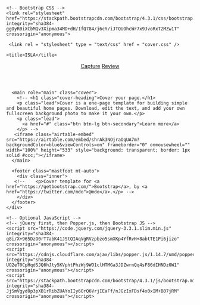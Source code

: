 <html lang="en">
  <head>
    <!-- Required meta tags -->
    <meta charset="utf-8">
    <meta name="viewport" content="width=device-width, initial-scale=1, shrink-to-fit=no">

    <!-- Bootstrap CSS -->
    <link rel="stylesheet" href="https://stackpath.bootstrapcdn.com/bootstrap/4.3.1/css/bootstrap.min.css" integrity="sha384-ggOyR0iXCbMQv3Xipma34MD+dH/1fQ784/j6cY/iJTQUOhcWr7x9JvoRxT2MZw1T" crossorigin="anonymous">

     <link rel = "stylesheet" type = "text/css" href = "cover.css" />

    <title>ISLA</title>
  </head>

<header class="masthead mb-auto">
    <div class="inner">
      <!-- <h3 class="masthead-brand">Cover</h3> -->
      <nav class="nav nav-masthead justify-content-center">
        <a class="nav-link" href="index.html">Capture</a>
        <a class="nav-link active" href="review.html">Review</a>
      </nav>
    </div>
  </header>

  <body>
    <div class="cover-container d-flex w-90% h-100 p-3 mx-auto flex-column">

      <main role="main" class="cover">
        <!-- <h1 class="cover-heading">Cover your page.</h1>
        <p class="lead">Cover is a one-page template for building simple and beautiful home pages. Download, edit the text, and add your own fullscreen background photo to make it your own.</p>
        <p class="lead">
          <a href="#" class="btn btn-lg btn-secondary">Learn more</a>
        </p> -->
       <iframe class="airtable-embed" src="https://airtable.com/embed/shrAk3NOjraOqUA7m?backgroundColor=blue&viewControls=on" frameborder="0" onmousewheel="" width="100%" height="533" style="background: transparent; border: 1px solid #ccc;"></iframe>
      </main>

      <footer class="mastfoot mt-auto">
        <div class="inner">
       <!--    <p>Cover template for <a href="https://getbootstrap.com/">Bootstrap</a>, by <a href="https://twitter.com/mdo">@mdo</a>.</p> -->
        </div>
      </footer>
    </div>

    <!-- Optional JavaScript -->
    <!-- jQuery first, then Popper.js, then Bootstrap JS -->
    <script src="https://code.jquery.com/jquery-3.3.1.slim.min.js" integrity="sha384-q8i/X+965DzO0rT7abK41JStQIAqVgRVzpbzo5smXKp4YfRvH+8abtTE1Pi6jizo" crossorigin="anonymous"></script>
    <script src="https://cdnjs.cloudflare.com/ajax/libs/popper.js/1.14.7/umd/popper.min.js" integrity="sha384-UO2eT0CpHqdSJQ6hJty5KVphtPhzWj9WO1clHTMGa3JDZwrnQq4sF86dIHNDz0W1" crossorigin="anonymous"></script>
    <script src="https://stackpath.bootstrapcdn.com/bootstrap/4.3.1/js/bootstrap.min.js" integrity="sha384-JjSmVgyd0p3pXB1rRibZUAYoIIy6OrQ6VrjIEaFf/nJGzIxFDsf4x0xIM+B07jRM" crossorigin="anonymous"></script>
  </body>
</html>